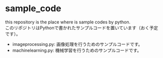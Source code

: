 # sample_code
this repository is the place where is sample codes by python.  
このリポジトリはPythonで書かれたサンプルコードを置いています（おく予定です）。

- imageprocessing.py: 画像処理を行うためのサンプルコードです。
- machinelearning.py: 機械学習を行うためのサンプルコードです。
